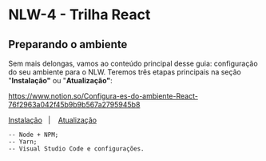# NLW-4 - Trilha React

## Preparando o ambiente

Sem mais delongas, vamos ao conteúdo principal desse guia: configuração do seu ambiente para o NLW. 
Teremos três etapas principais na seção "**Instalação"** ou "**Atualização"**:

https://www.notion.so/Configura-es-do-ambiente-React-76f2963a042f45b9b9b567a2795945b8

<p align="left">
  <a href="README/README-NEW-INSTALL.md">Instalação</a>&nbsp;&nbsp;&nbsp;|&nbsp;&nbsp;&nbsp;
  <a href="README/README-UPD-INSTALL.md">Atualização</a>&nbsp;&nbsp;&nbsp;&nbsp;&nbsp;&nbsp;
</p>


    -- Node + NPM;
    -- Yarn;
    -- Visual Studio Code e configurações.





